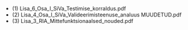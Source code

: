 <!--# References:-->

  * (1) Lisa_6_Osa_I_SiVa_Testimise_korraldus.pdf
  * (2) Lisa_4_Osa_I_SiVa_Valideerimisteenuse_analuus MUUDETUD.pdf
  * (3) Lisa_3_RIA_Mittefunktsionaalsed_nouded.pdf



